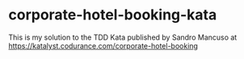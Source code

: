 # corporate-hotel-booking-kata
This is my solution to the TDD Kata published by Sandro Mancuso at https://katalyst.codurance.com/corporate-hotel-booking
